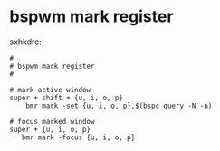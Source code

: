 # bspwm mark register

sxhkdrc:
```
#
# bspwm mark register
#

# mark active window
super + shift + {u, i, o, p}
    bmr mark -set {u, i, o, p},$(bspc query -N -n)

# focus marked window
super + {u, i, o, p}
   bmr mark -focus {u, i, o, p}
```
